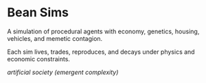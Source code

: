 # Bean Sims

A simulation of procedural agents with economy, genetics, housing, vehicles, and memetic contagion.

Each sim lives, trades, reproduces, and decays under physics and economic constraints.

_artificial society (emergent complexity)_